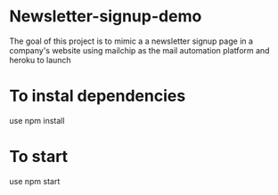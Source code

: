# Newsletter-signup-demo

The goal of this project is to mimic a a newsletter signup page in a company's website using mailchip as the mail automation platform and heroku to launch

# To instal dependencies

use npm install

# To start

use npm start
